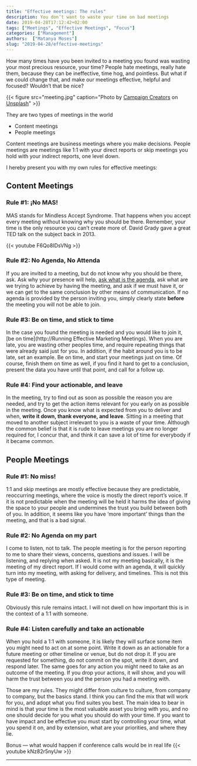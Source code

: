 ```yaml
---
title: "Effective meetings: The rules"
description: You don’t want to waste your time on bad meetings
date: 2019-04-28T17:12:42+02:00
tags: ["Meetings", "Effective Meetings", "Focus"]
categories: ["Management"]
authors:  ["Matanya Moses"]
slug: "2019-04-28/effective-meetings"
---
```


How many times have you been invited to a meeting you found was wasting your most precious resource, your time? People hate meetings, really hate them, because they can be ineffective, time hog, and pointless. But what if we could change that, and make our meetings effective, helpful and focused? Wouldn’t that be nice?

{{< figure src="meeting.jpg" caption="Photo by [Campaign Creators](https://unsplash.com/@campaign_creators) on [Unsplash](https://unsplash.com)" >}}

They are two types of meetings in the world

- Content meetings
- People meetings

Content meetings are business meetings where you make decisions. People meetings are meetings like 1:1 with your direct reports or skip meetings you hold with your indirect reports, one level down.

I hereby present you with my own rules for effective meetings:

## Content Meetings
### Rule #1: ¡No MAS!

MAS stands for Mindless Accept Syndrome. That happens when you accept every meeting without knowing why you should be there. Remember, your time is the only resource you can’t create more of. David Grady gave a great TED talk on the subject back in 2013.

{{< youtube F6Qo8IDsVNg >}}

### Rule #2: No Agenda, No Attenda

If you are invited to a meeting, but do not know why you should be there, ask.
Ask why your presence will help, [ask what is the agenda](https://www.linkedin.com/pulse/agenda-attenda-how-leaders-foster-meaningful-meetings-pauz%C3%A9-phd/),
ask what are we trying to achieve by having the meeting, and ask if we must have
it, or we can get to the same conclusion by other means of communication. If no
agenda is provided by the person inviting you, simply clearly state **before** the meeting you will not be able to join.

### Rule #3: Be on time, and stick to time

In the case you found the meeting is needed and you would like to join it, [be on time](http://Running Effective Marketing Meetings). When you are late, you are wasting other peoples time, and require repeating things that were already said just for you. In addition, if the habit around you is to be late, set an example. Be on time, and start your meetings just on time. Of course, finish them on time as well, if you find it hard to get to a conclusion, present the data you have until that point, and call for a follow up.

### Rule #4: Find your actionable, and leave

In the meeting, try to find out as soon as possible the reason you are needed,
and try to get the action items relevant for you early on as possible in the
meeting. Once you know what is expected from you to deliver and when, **write it
down, thank everyone, and leave**. Sitting in a meeting that moved to another subject irrelevant to you is a waste of your time. Although the common belief is that it is rude to leave meetings you are no longer required for, I concur that, and think it can save a lot of time for everybody if it became common.



## People Meetings
### Rule #1: No miss!

1:1 and skip meetings are mostly effective because they are predictable, reoccurring meetings, where the voice is mostly the direct report’s voice. If it is not predictable when the meeting will be held it harms the idea of giving the space to your people and undermines the trust you build between both of you. In addition, it seems like you have ‘more important’ things than the meeting, and that is a bad signal.

### Rule #2: No Agenda on my part

I come to listen, not to talk. The people meeting is for the person reporting to me to share their views, concerns, questions and issues. I will be listening, and replying when asked. It is not my meeting basically, it is the meeting of my direct report. If I would come with an agenda, it will quickly turn into my meeting, with asking for delivery, and timelines. This is not this type of meeting.

### Rule #3: Be on time, and stick to time

Obviously this rule remains intact. I will not dwell on how important this is in the context of a 1:1 with someone.

### Rule #4: Listen carefully and take an actionable

When you hold a 1:1 with someone, it is likely they will surface some item you might need to act on at some point. Write it down as an actionable for a future meeting or other timeline or venue, but do not drop it. If you are requested for something, do not commit on the spot, write it down, and respond later. The same goes for any action you might need to take as an outcome of the meeting. If you drop your actions, it will show, and you will harm the trust between you and the person you had a meeting with.


Those are my rules. They might differ from culture to culture, from company to company, but the basics stand. I think you can find the mix that will work for you, and adopt what you find suites you best. The main idea to bear in mind is that your time is the most valuable asset you bring with you, and no one should decide for you what you should do with your time. If you want to have impact and be effective you must start by controlling your time, what you spend it on, and by extension, what are your priorities, and where they lie.

Bonus — what would happen if conference calls would be in real life
{{< youtube kNz82r5nyUw >}}

---
